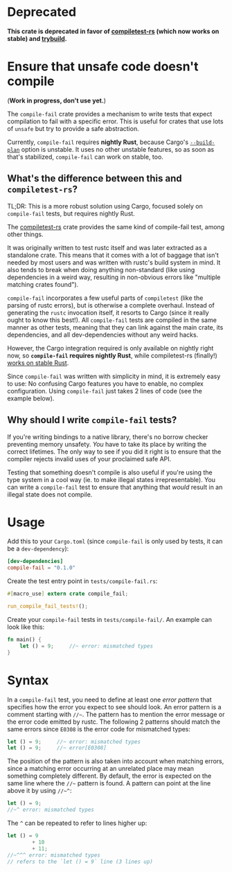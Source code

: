 # Deprecated

**This crate is deprecated in favor of [compiletest-rs](https://github.com/laumann/compiletest-rs)
(which now works on stable) and [trybuild](https://github.com/dtolnay/trybuild).**

# Ensure that unsafe code doesn't compile

(**Work in progress, don't use yet.**)

The `compile-fail` crate provides a mechanism to write tests that expect
compilation to fail with a specific error. This is useful for crates that use
lots of `unsafe` but try to provide a safe abstraction.

Currently, `compile-fail` requires **nightly Rust**, because Cargo's
[`--build-plan`](https://github.com/rust-lang/cargo/pull/5301) option is
unstable. It uses no other unstable features, so as soon as that's stabilized,
`compile-fail` can work on stable, too.

## What's the difference between this and `compiletest-rs`?

TL;DR: This is a more robust solution using Cargo, focused solely on
`compile-fail` tests, but requires nightly Rust.

The [compiletest-rs](https://github.com/laumann/compiletest-rs) crate provides
the same kind of compile-fail test, among other things.

It was originally written to test rustc itself and was later extracted as a
standalone crate. This means that it comes with a lot of baggage that isn't
needed by most users and was written with rustc's build system in mind. It also
tends to break when doing anything non-standard (like using dependencies in a
weird way, resulting in non-obvious errors like "multiple matching crates
found").

`compile-fail` incorporates a few useful parts of `compiletest` (like the
parsing of rustc errors), but is otherwise a complete overhaul. Instead of
generating the `rustc` invocation itself, it resorts to Cargo (since it really
ought to know this best!). All `compile-fail` tests are compiled in the same
manner as other tests, meaning that they can link against the main crate, its
dependencies, and all dev-dependencies without any weird hacks.

However, the Cargo integration required is only available on nightly right now,
so **`compile-fail` requires nightly Rust**, while compiletest-rs (finally!)
[works on stable Rust](https://github.com/laumann/compiletest-rs/pull/107).

Since `compile-fail` was written with simplicity in mind, it is extremely easy
to use: No confusing Cargo features you have to enable, no complex
configuration. Using `compile-fail` just takes 2 lines of code (see the example
below).

## Why should I write `compile-fail` tests?

If you're writing bindings to a native library, there's no borrow checker
preventing memory unsafety. *You* have to take its place by writing the correct
lifetimes. The only way to see if you did it right is to ensure that the
compiler rejects invalid uses of your proclaimed safe API.

Testing that something doesn't compile is also useful if you're using the type
system in a cool way (ie. to make illegal states irrepresentable). You can write
a `compile-fail` test to ensure that anything that *would* result in an illegal
state does not compile.


# Usage

Add this to your `Cargo.toml` (since `compile-fail` is only used by tests, it
can be a `dev-dependency`):

```toml
[dev-dependencies]
compile-fail = "0.1.0"
```

Create the test entry point in `tests/compile-fail.rs`:

```rust
#[macro_use] extern crate compile_fail;

run_compile_fail_tests!();
```

Create your `compile-fail` tests in `tests/compile-fail/`. An example can look
like this:

```rust
fn main() {
    let () = 9;     //~ error: mismatched types
}
```


# Syntax

In a `compile-fail` test, you need to define at least one *error pattern* that
specifies how the error you expect to see should look. An error pattern is a
comment starting with `//~`. The pattern has to mention the error message or the
error code emitted by rustc. The following 2 patterns should match the same
errors since `E0308` is the error code for mismatched types:

```rust
let () = 9;     //~ error: mismatched types
let () = 9;     //~ error[E0308]
```

The position of the pattern is also taken into account when matching errors,
since a matching error occurring at an unrelated place may mean something
completely different. By default, the error is expected on the same line where
the `//~` pattern is found. A pattern can point at the line above it by using
`//~^`:

```rust
let () = 9;
//~^ error: mismatched types
```

The `^` can be repeated to refer to lines higher up:

```rust
let () = 9
        + 10
        + 11;
//~^^^ error: mismatched types
// refers to the `let () = 9` line (3 lines up)
```
